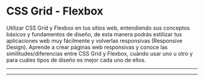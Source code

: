 # CSS Grid - Flexbox

Utilizar CSS Grid y Flexbox en tus sitios web, entendiendo sus conceptos básicos y fundamentos de diseño, de esta manera podrás estilizar tus aplicaciones web muy fácilmente y volverlas responsivas (Responsive Design). Aprende a crear páginas web responsivas y conoce las similitudes/diferencias entre CSS Grid y Flexbox, cuándo usar uno u otro y para cuáles tipos de diseño es mejor cada uno de ellos.

<hr/>

<hr/>


